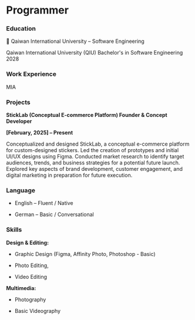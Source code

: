 # Programmer

### Education
📍 Qaiwan International University – Software Engineering

Qaiwan International University (QIU)
Bachelor's in Software Engineering 2028

### Work Experience 
MIA

### Projects

**StickLab (Conceptual E-commerce Platform)
Founder & Concept Developer**

**[February, 2025] – Present**

Conceptualized and designed StickLab, a conceptual e-commerce platform for custom-designed stickers.
Led the creation of prototypes and initial UI/UX designs using Figma.
Conducted market research to identify target audiences, trends, and business strategies for a potential future launch.
Explored key aspects of brand development, customer engagement, and digital marketing in preparation for future execution.

### Language 
- English – Fluent / Native

- German – Basic / Conversational


### Skills
**Design & Editing:**

- Graphic Design (Figma, Affinity Photo, Photoshop - Basic) 

- Photo Editing, 
- Video Editing

**Multimedia:**

- Photography

- Basic Videography


